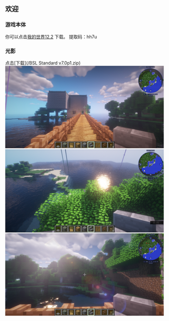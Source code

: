 ## 欢迎

### 游戏本体
你可以点击[我的世界12.2](https://pan.baidu.com/s/13JGyp1zVILvWMmKF4OVX_Q) 下载。
提取码：hh7u
### 光影
点击[下载](/BSL Standard v7.0p1.zip)
![](image1.png)
![](image2.png)
![](image3.png)
